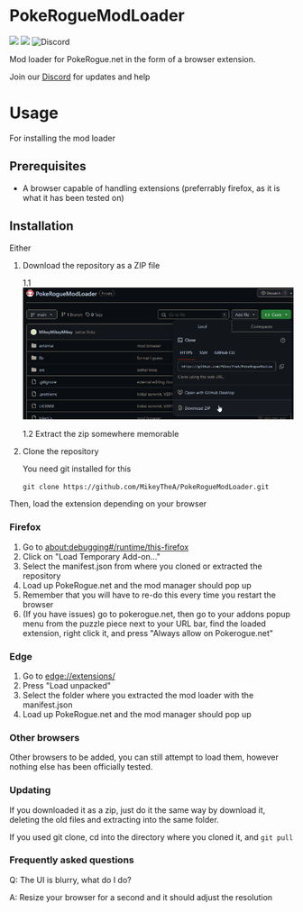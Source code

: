 # PokeRogueModLoader
![](https://img.shields.io/github/stars/MikeyTheA/PokeRogueModLoader) ![](https://img.shields.io/github/issues/MikeyTheA/PokeRogueModLoader) ![Discord](https://img.shields.io/discord/1251472855191916618)


Mod loader for PokeRogue.net in the form of a browser extension.

Join our [Discord](https://discord.com/invite/M8suCFtF7c) for updates and help

# Usage

For installing the mod loader

## Prerequisites

* A browser capable of handling extensions (preferrably firefox, as it is what it has been tested on)

## Installation

Either
1. Download the repository as a ZIP file

	1.1 ![Download zip](pictures/downloadzip.png)

	1.2 Extract the zip somewhere memorable
2. Clone the repository

	You need git installed for this

	`git clone https://github.com/MikeyTheA/PokeRogueModLoader.git`

Then, load the extension depending on your browser

### Firefox

1. Go to [about:debugging#/runtime/this-firefox](about:debugging#/runtime/this-firefox)
2. Click on "Load Temporary Add-on..."
3. Select the manifest.json from where you cloned or extracted the repository
4. Load up PokeRogue.net and the mod manager should pop up
5. Remember that you will have to re-do this every time you restart the browser
6. (If you have issues) go to pokerogue.net, then go to your addons popup menu from the puzzle piece next to your URL bar, find the loaded extension, right click it, and press "Always allow on Pokerogue.net"

### Edge

1. Go to [edge://extensions/](edge://extensions/)
2. Press "Load unpacked"
3. Select the folder where you extracted the mod loader with the manifest.json
4. Load up PokeRogue.net and the mod manager should pop up

### Other browsers

Other browsers to be added, you can still attempt to load them, however nothing else has been officially tested.


### Updating

If you downloaded it as a zip, just do it the same way by download it, deleting the old files and extracting into the same folder.

If you used git clone, cd into the directory where you cloned it, and `git pull`


### Frequently asked questions

Q: The UI is blurry, what do I do?

A: Resize your browser for a second and it should adjust the resolution